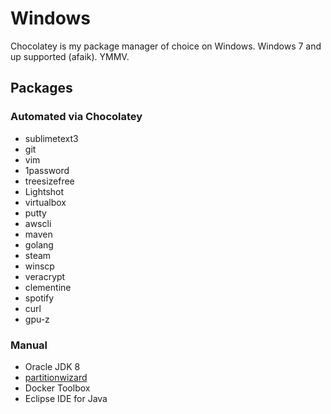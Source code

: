 # Windows

Chocolatey is my package manager of choice on Windows. 
Windows 7 and up supported (afaik).
YMMV.

## Packages

### Automated via Chocolatey

- sublimetext3
- git
- vim
- 1password
- treesizefree
- Lightshot
- virtualbox
- putty
- awscli
- maven
- golang
- steam
- winscp
- veracrypt
- clementine
- spotify
- curl
- gpu-z

### Manual
- Oracle JDK 8
- [partitionwizard](https://www.partitionwizard.com/)
- Docker Toolbox
- Eclipse IDE for Java
